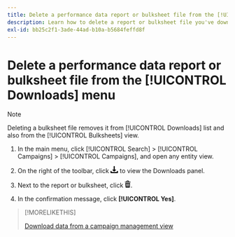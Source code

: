 ```yaml
---
title: Delete a performance data report or bulksheet file from the [!UICONTROL Downloads] menu
description: Learn how to delete a report or bulksheet file you've downloaded a campaign management view.
exl-id: bb25c2f1-3ade-44ad-b10a-b5684feffd8f
---
```

# Delete a performance data report or bulksheet file from the [!UICONTROL Downloads] menu

>[!NOTE]
>
>Deleting a bulksheet file removes it from [!UICONTROL Downloads] list and also from the [!UICONTROL Bulksheets] view.

1. In the main menu, click [!UICONTROL Search] > [!UICONTROL Campaigns] > [!UICONTROL Campaigns], and open any entity view.

1. On the right of the toolbar, click ![Report Download](/help/search-social-commerce/assets/download.png "Report Download") to view the Downloads panel.

1. Next to the report or bulksheet, click ![Delete](/help/search-social-commerce/assets/delete.png "Delete").

1. In the confirmation message, click **[!UICONTROL Yes]**.
  
>[!MORELIKETHIS]
>
>[Download data from a campaign management view](/help/search-social-commerce/common-tasks/navigation-editing-selection/download.md)
